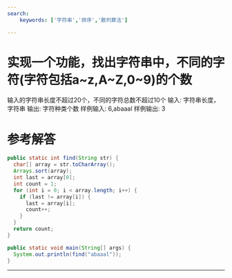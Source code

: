 ```yaml
---
search:
    keywords: ['字符串','排序','散列算法']

---
```


# 实现一个功能，找出字符串中，不同的字符(字符包括a~z,A~Z,0~9)的个数
输入的字符串长度不超过20个，不同的字符总数不超过10个
输入:	字符串长度，字符串
输出:	字符种类个数
样例输入:	6,abaaal
样例输出:	3

# 参考解答
```java
public static int find(String str) {
  char[] array = str.toCharArray();
  Arrays.sort(array);
  int last = array[0];
  int count = 1;
  for (int i = 0; i < array.length; i++) {
    if (last != array[i]) {
      last = array[i];
      count++;
    }
  }
  return count;
}

public static void main(String[] args) {
  System.out.println(find("abaaal"));
}
```
---